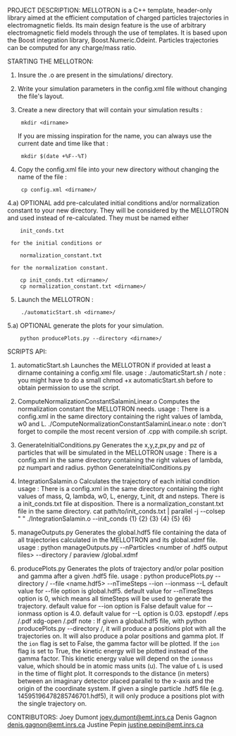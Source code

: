 PROJECT DESCRIPTION:
MELLOTRON is a C++ template, header-only library aimed at the efficient
computation of charged particles trajectories in electromagnetic fields. Its main
design feature is the use of arbitrary electromagnetic field models through the use of
templates. It is based upon the Boost integration library, Boost.Numeric.Odeint.
Particles trajectories can be computed for any charge/mass ratio.



STARTING THE MELLOTRON:
1) Insure the .o are present in the simulations/ directory. 

2) Write your simulation parameters in the config.xml file without changing the file's layout.

3) Create a new directory that will contain your simulation results :

        mkdir <dirname>

   If you are missing inspiration for the name, you can always use the current date and time like that :

        mkdir $(date +%F--%T)

4) Copy the config.xml file into your new directory without changing the name of the file :

        cp config.xml <dirname>/

4.a) OPTIONAL add pre-calculated initial conditions and/or normalization constant to your new directory.
     They will be considered by the MELLOTRON and used instead of re-calculated. They must be named either

        init_conds.txt

     for the initial conditions or

        normalization_constant.txt

     for the normalization constant.

        cp init_conds.txt <dirname>/
        cp normalization_constant.txt <dirname>/

5) Launch the MELLOTRON :

        ./automaticStart.sh <dirname>/

5.a) OPTIONAL generate the plots for your simulation.

        python producePlots.py --directory <dirname>/



SCRIPTS API:
1) automaticStart.sh                            Launches the MELLOTRON if provided at least a dirname containing a config.xml file.
        usage : ./automaticStart.sh <dirname>/
        note : you might have to do a small chmod +x automaticStart.sh before to obtain permission to use the script.

2) ComputeNormalizationConstantSalaminLinear.o  Computes the normalization constant the MELLOTRON needs.
        usage : There is a config.xml in the same directory containing the right values of lambda, w0 and L.
                ./ComputeNormalizationConstantSalaminLinear.o
        note : don't forget to compile the most recent version of .cpp with compile.sh script.

3) GenerateInitialConditions.py                 Generates the x,y,z,px,py and pz of particles that will be simulated in the MELLOTRON
        usage : There is a config.xml in the same directory containing the right values of lambda, pz numpart and radius.
                python GenerateInitialConditions.py

4) IntegrationSalamin.o                         Calculates the trajectory of each initial condition
        usage : There is a config.xml in the same directory containing the right values of mass, Q, lambda, w0, L, energy, t_init, dt and nsteps.
                There is a init_conds.txt file at disposition.
                There is a normalization_constant.txt file in the same directory.
                cat path/to/init_conds.txt | parallel -j <number of jobs> --colsep " " ./IntegrationSalamin.o --init_conds {1} {2} {3} {4} {5} {6}

5) manageOutputs.py                             Generates the global.hdf5 file containing the data of all trajectories calculated in the MELLOTRON and its global.xdmf file.
        usage : python manageOutputs.py --nParticles <number of .hdf5 output files> --directory <dirname>/
                paraview <dirname>/global.xdmf

6) producePlots.py                              Generates the plots of trajectory and/or polar position and gamma after a given .hdf5 file.
        usage : python producePlots.py --directory <dirname>/ --file <name.hdf5> --nTimeSteps <int> --ion <bool> --ionmass <float> --L <float>
                default value for --file option is global.hdf5.
                default value for --nTimeSteps option is 0, which means all timeSteps will be used to generate the trajectory.
                default value for --ion option is False
                default value for --ionmass option is 4.0.
                default value for --L option is 0.03.
                epstopdf <dirname>/<NameOfGeneratedPlot>.eps <dirname>/<NameOfGeneratedPlot>.pdf
                xdg-open <dirname>/<NameOfGeneratedPlot>.pdf
        note : If given a global.hdf5 file, with python producePlots.py --directory <dirname>/, it will produce a positions plot with all the trajectories on.
               It will also produce a polar positions and gamma plot.
               If the `ion` flag is set to False, the gamma factor will be plotted.
               If the `ion` flag is set to True, the kinetic energy will be plotted instead of the gamma factor. This kinetic energy value will depend
               on the `ionmass` value, which should be in atomic mass units (u). The value of `L` is used in the time of flight plot. It corresponds to the
               distance (in meters) between an imaginary detector placed parallel to the x-axis and the origin of the coordinate system.
               If given a single particle .hdf5 file (e.g. 14595196478285746701.hdf5), it will only produce a positions plot with the single trajectory on.



CONTRIBUTORS:
Joey Dumont <joey.dumont@emt.inrs.ca>
Denis Gagnon <denis.gagnon@emt.inrs.ca>
Justine Pepin <justine.pepin@emt.inrs.ca>
